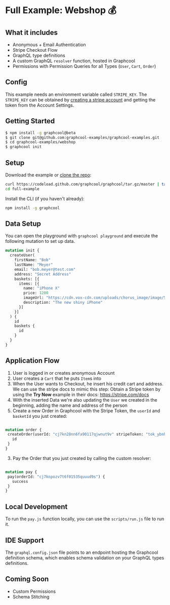 # Full Example: Webshop :moneybag:

## What it includes
- Anonymous + Email Authentication
- Stripe Checkout Flow
- GraphQL type definitions
- A custom GraphQL `resolver` function, hosted in Graphcool
- Permissions with Permission Queries for all Types (`User`, `Cart`, `Order`)

## Config
This example needs an environment variable called `STRIPE_KEY`.
The `STRIPE_KEY` can be obtained by [creating a stripe account](https://dashboard.stripe.com/register)
and getting the token from the Account Settings.

## Getting Started

```sh
$ npm install -g graphcool@beta
$ git clone git@github.com:graphcool-examples/graphcool-examples.git
$ cd graphcool-examples/webshop
$ graphcool init
```

## Setup

Download the example or [clone the repo](https://github.com/graphcool/graphcool):

```sh
curl https://codeload.github.com/graphcool/graphcool/tar.gz/master | tar -xz --strip=2 graphcool-master/examples/full-example
cd full-example
```

Install the CLI (if you haven't already):

```sh
npm install -g graphcool
```

## Data Setup

You can open the playground with `graphcool playground` and execute the following mutation to set up data.
```graphql
mutation init {
  createUser(
    firstName: "Bob"
    lastName: "Meyer"
    email: "bob.meyer@test.com"
    address: "Secret Address"
    baskets: [{
      items: [{
        name: "iPhone X"
        price: 1200
        imageUrl: "https://cdn.vox-cdn.com/uploads/chorus_image/image/56645405/iphone_x_gallery1_2017.0.jpeg"
        description: "The new shiny iPhone"
      }]
    }]
  ) {
    id
    baskets {
      id
    }
  }
}
```

## Application Flow
 1. User is logged in or creates anonymous Account
 2. User creates a `Cart` that he puts `Item`s into
 3. When the User wants to Checkout, he insert his credit cart and address. We can use the stripe docs to mimic this step:
    Obtain a Stripe token by using the **Try Now** example in their docs: https://stripe.com/docs
 4. With the inserted Data we're also updating the `User` we created in the beginning, adding the name and address of the person
 5. Create a new Order in Graphcool with the Stripe Token, the `userId` and `basketId` you just created:
 ```graphql

mutation order {
  createOrder(userId: "cj7kn28nn6fa90117qjwnut9v" stripeToken: "tok_ybnh1HWnDZKMonE6lVkHLMVt" basketId: "cj7kn28no6faa01175c8rsgsd") {
    id
  }
}
 ```
 3. Pay the Order that you just created by calling the custom resolver:
 ```graphql

mutation pay {
  pay(orderId: "cj7knpozv7t6f01535quuud9s") {
    success
  }
}
 ```

## Local Development
To run the `pay.js` function locally, you can use the `scripts/run.js` file to run it.

## IDE Support
The `graphql.config.json` file points to an endpoint hosting the Graphcool definition schema, which enables schema validation
on your GraphQL types definitions.

## Coming Soon
- Custom Permissions
- Schema Stitching
